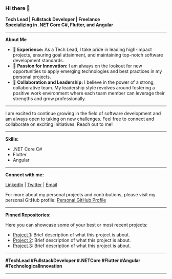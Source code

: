 
### Hi there 👋

**Tech Lead | Fullstack Developer | Freelance**  
**Specializing in .NET Core C#, Flutter, and Angular**

---

**About Me**

- 🌟 **Experience:** As a Tech Lead, I take pride in leading high-impact projects, ensuring goal attainment, and maintaining top-notch software development standards.
- 🚀 **Passion for Innovation:** I am always on the lookout for new opportunities to apply emerging technologies and best practices in my personal projects.
- 🤝 **Collaboration and Leadership:** I believe in the power of a strong, collaborative team. My leadership style revolves around fostering a positive work environment where each team member can leverage their strengths and grow professionally.

---

I am excited to continue growing in the field of software development and am always open to taking on new challenges. Feel free to connect and collaborate on exciting initiatives. Reach out to me!

---

**Skills:**

- .NET Core C#
- Flutter
- Angular

---

**Connect with me:**

[LinkedIn](your-linkedin-url) | [Twitter](your-twitter-url) | [Email](mailto:your-email@example.com)

For more about my personal projects and contributions, please visit my personal GitHub profile: [Personal GitHub Profile](your-personal-github-url)

---

**Pinned Repositories:**

Here you can showcase some of your best or most recent projects:

- [Project 1](link-to-repo): Brief description of what this project is about.
- [Project 2](link-to-repo): Brief description of what this project is about.
- [Project 3](link-to-repo): Brief description of what this project is about.

---

**#TechLead #FullstackDeveloper #.NETCore #Flutter #Angular #TechnologicalInnovation**

---
